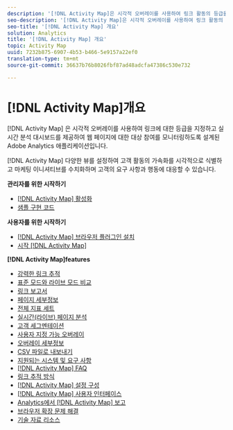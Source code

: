 ```yaml
---
description: '[!DNL Activity Map]은 시각적 오버레이를 사용하여 링크 활동의 등급을 매기고 웹 페이지의 대상 참여를 모니터링할 실시간 분석 대시보드를 제공하도록 설계된 Adobe Analytics 응용 프로그램입니다.'
seo-description: '[!DNL Activity Map]은 시각적 오버레이를 사용하여 링크 활동의 등급을 매기고 웹 페이지의 대상 참여를 모니터링할 실시간 분석 대시보드를 제공하도록 설계된 Adobe Analytics 응용 프로그램입니다.'
seo-title: '[!DNL Activity Map] 개요'
solution: Analytics
title: '[!DNL Activity Map] 개요'
topic: Activity Map
uuid: 7232b875-6907-4b53-b466-5e9157a22ef0
translation-type: tm+mt
source-git-commit: 36637b76b8026fbf87ad48adcfa47386c530e732

---
```



# [!DNL Activity Map]개요

[!DNL Activity Map] 은 시각적 오버레이를 사용하여 링크에 대한 등급을 지정하고 실시간 분석 대시보드를 제공하여 웹 페이지에 대한 대상 참여를 모니터링하도록 설계된 Adobe Analytics 애플리케이션입니다.

[!DNL Activity Map] 다양한 뷰를 설정하여 고객 활동의 가속화를 시각적으로 식별하고 마케팅 이니셔티브를 수치화하며 고객의 요구 사항과 행동에 대응할 수 있습니다.

**관리자를 위한 시작하기**

* [[!DNL Activity Map] 활성화](activitymap-getting-started/activitymap-getting-started-admins/activitymap-enable.md)
* [샘플 구현 코드](activitymap-getting-started/activitymap-getting-started-admins/activitymap-sample-implementation-code.md)

**사용자를 위한 시작하기**

* [[!DNL Activity Map] 브라우저 플러그인 설치](activitymap-getting-started/activitymap-getting-started-users/activitymap-install.md)
* [시작 [!DNL Activity Map]](activitymap-getting-started/activitymap-getting-started-users/activitymap-launch.md)

**[!DNL Activity Map]features**

* [강력한 링크 추적](lnk-tracking-overview.md)
* [표준 모드와 라이브 모드 비교](activitymap-standard-live.md)
* [링크 보고서](activitymap-links-report.md)
* [페이지 세부정보](activitymap-page-flow.md)
* [전체 지표 세트](activitymap-complete-metrics.md)
* [실시간(라이브) 페이지 분석](activitymap-realtime.md)
* [고객 세그멘테이션](activitymap-multiple-segments.md)
* [사용자 지정 가능 오버레이](activitymap-gainerslosers.md)
* [오버레이 세부정보](activitymap-overlay-details.md)
* [CSV 파일로 내보내기](activitymap-csv.md)
* [지원되는 시스템 및 요구 사항](activitymap-sysreqs.md)
* [[!DNL Activity Map] FAQ](activitymap-faq.md)
* [링크 추적 방식](activitymap-link-tracking/activitymap-link-tracking-methodology.md)
* [[!DNL Activity Map] 설정 구성](activitymap-overlay-settings.md)
* [[!DNL Activity Map] 사용자 인터페이스](activitymap-user-interface.md)
* [Analytics에서 [!DNL Activity Map] 보고](activitymap-reporting-analytics.md)
* [브라우저 확장 문제 해결](troubleshooting-browser-extensions.md)
* [기술 자료 리소스](activitymap-info-resources.md)
